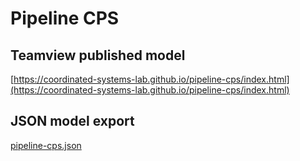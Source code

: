 # Pipeline CPS

## Teamview published model
[https://coordinated-systems-lab.github.io/pipeline-cps/index.html](https://coordinated-systems-lab.github.io/pipeline-cps/index.html)
## JSON model export
[pipeline-cps.json](export/pipeline-cps.json)